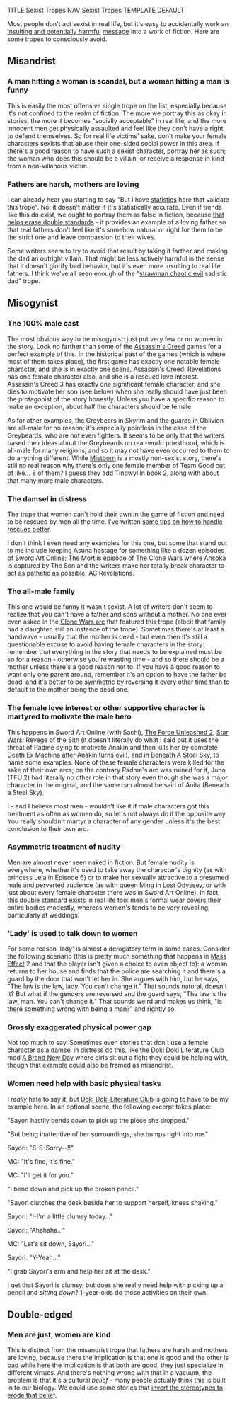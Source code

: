 TITLE Sexist Tropes
NAV Sexist Tropes
TEMPLATE DEFAULT

Most people don't act sexist in real life, but it's easy to accidentally work an [insulting and potentially harmful](diversity) [message](messages) into a work of fiction. Here are some tropes to consciously avoid.

## Misandrist

### A man hitting a woman is scandal, but a woman hitting a man is funny

This is easily the most offensive single trope on the list, especially because it's not confined to the realm of fiction. The more we portray this as okay in stories, the more it becomes "socially acceptable" in real life, and the more innocent men get physically assaulted and feel like they don't have a right to defend themselves. So for real life victims' sake, don't make your female characters sexists that abuse their one-sided social power in this area. If there's a good reason to have such a sexist character, portray her as such; the woman who does this should be a villain, or receive a response in kind from a non-villanous victim.

<!--Examples: Attack on Titan, Sword Art Online, Final Fantasy 13, Lost Odyssey, some Harry Potter trailer, some Kung Fu movie with Jackie Chan where a woman slaps him after he rescues her for "being late"; the Nightsisters episode from TCW where Ventress goes to the male village for recruits;-->

### Fathers are harsh, mothers are loving

I can already hear you starting to say "But I have [statistics](/argument/statistics) here that validate this trope". No, it doesn't matter if it's statistically accurate. Even if trends like this do exist, we ought to portray them as false in fiction, because [that helps erase double standards](diversity) - it provides an example of a loving father so that real fathers don't feel like it's somehow natural or right for them to be the strict one and leave compassion to their wives.

Some writers seem to try to avoid that result by taking it farther and making the dad an outright villain. That might be less actively harmful in the sense that it doesn't glorify bad behavior, but it's even more insulting to real life fathers. I think we've all seen enough of the "[strawman chaotic evil](strawman_chaotic_evil) sadistic dad" trope.
<!--Examples: Owen and Beru Lars; Dadsuki; to an extent Darth Vader; Trigon from Teen Titans; -->

## Misogynist

### The 100% male cast

The most obvious way to be misogynist: just put very few or no women in the story. Look no farther than some of the [Assassin's Creed](/reviews/assassins_creed) games for a perfect example of this. In the historical past of the games (which is where most of them takes place), the first game has exactly one notable female character, and she is in exactly one scene. Assassin's Creed: Revelations has one female character also, and she is a rescued love interest. Assassin's Creed 3 has exactly one significant female character, and she dies to motivate her son (see below) when she really should have just been the protagonist of the story honestly. Unless you have a specific reason to make an exception, about half the characters should be female.

As for other examples, the Greybears in Skyrim and the guards in Oblivion are all-male for no reason; it's especially pointless in the case of the Greybeards, who are not even fighters. It seems to be only that the writers based their ideas about the Greybeards on real-world priesthood, which is all-male for many religions, and so it may not have even occurred to them to do anything different. While [Mistborn](/reviews/mistborn) is a mostly non-sexist story, there's still no real reason why there's only one female member of Team Good out of like... 8 of them? I guess they add Tindwyl in book 2, along with about that many more male characters.

### The damsel in distress

The trope that women can't hold their own in the game of fiction and need to be rescued by men all the time. I've written [some tips on how to handle rescues better](rescuing_agency).

I don't think I even need any examples for this one, but some that stand out to me include keeping Asuna hostage for something like a dozen episodes of [Sword Art Online](/reviews/sao); The Mortiis episode of The Clone Wars where Ahsoka is captured by The Son and the writers make her totally break character to act as pathetic as possible; AC Revelations.

### The all-male family

This one would be funny it wasn't sexist. A lot of writers don't seem to realize that you can't have a father and sons without a mother. No one ever even asked in the [Clone Wars arc](https://starwars.fandom.com/wiki/Overlords) that featured this trope (albeit that family had a daughter, still an instance of the trope). Sometimes there's at least a handwave - usually that the mother is dead - but even then it's still a questionable excuse to avoid having female characters in the story: remember that everything in the story that needs to be explained must be so for a reason - otherwise you're wasting time - and so there should be a mother unless there's a good reason not to. If you have a good reason to want only one parent around, remember it's an option to have the father be dead, and it's better to be symmetric by reversing it every other time than to default to the mother being the dead one.

### The female love interest or other supportive character is martyred to motivate the male hero

This happens in Sword Art Online (with Sachi), [The Force Unleashed 2](https://en.wikipedia.org/wiki/Star_Wars:_The_Force_Unleashed_II), [Star Wars](/reviews/star_wars): Revege of the Sith (it doesn't literally do what I said but it uses the threat of Padme dying to motivate Anakin and then kills her by complete Death Ex Machina after Anakin turns evil), and in [Beneath A Steel Sky](https://en.wikipedia.org/wiki/Beneath_a_Steel_Sky), to name some examples. None of these female characters were killed for the sake of their own arcs; on the contrary Padme's arc was ruined for it, Juno (TFU 2) had literally no other role in that story even though she was a major character in the original, and the same can almost be said of Anita (Beneath a Steel Sky).

I - and I believe most men - wouldn't like it if male characters got this treatment as often as women do, so let's not always do it the opposite way. You really shouldn't martyr a character of any gender unless it's the best conclusion to their own arc.

### Asymmetric treatment of nudity

Men are almost never seen naked in fiction. But female nudity is everywhere, whether it's used to take away the character's dignity (as with princess Leia in Episode 6) or to make her sexually attractive to a presumed male and perverted audience (as with queen Ming in [Lost Odyssey](/reviews/lost_odyssey), or with just about every female character there was in Sword Art Online). In fact, this double standard exists in real life too: men's formal wear covers their entire bodies modestly, whereas women's tends to be very revealing, particularly at weddings.

### 'Lady' is used to talk down to women

For some reason 'lady' is almost a derogatory term in some cases. Consider the following scenario (this is pretty much something that happens in [Mass Effect](/reviews/mass_effect) 2 and that the player isn't given a choice to even object to): a woman returns to her house and finds that the police are searching it and there's a guard by the door that won't let her in. She argues with him, but he says, "The law is the law, lady. You can't change it." That sounds natural, doesn't it? But what if the genders are reversed and the guard says, "The law is the law, man. You can't change it." That sounds weird and makes us think, "is there something wrong with being a man?" and rightly so.

### Grossly exaggerated physical power gap

Not too much to say. Sometimes even stories that don't use a female character as a damsel in distress do this, like the Doki Doki Literature Club mod [A Brand New Day](/reviews/ddlc_mods/a_brand_new_day) where girls sit out a fight they could be helping with, though that example could also be framed as misandrist.

### Women need help with basic physical tasks

I *really* hate to say it, but [Doki Doki Literature Club](/reviews/ddlc) is going to have to be my example here. In an optional scene, the following excerpt takes place:

<div class="indent" markdown="1">

"Sayori hastily bends down to pick up the piece she dropped."

"But being inattentive of her surroundings, she bumps right into me."

Sayori: "S-S-Sorry--!!"

MC: "It's fine, it's fine."

MC: "I'll get it for you."

"I bend down and pick up the broken pencil."

"Sayori clutches the desk beside her to support herself, knees shaking."

Sayori: "I-I'm a little clumsy today..."

Sayori: "Ahahaha..."

MC: "Let's sit down, Sayori..."

Sayori: "Y-Yeah..."

"I grab Sayori's arm and help her sit at the desk."

</div>

I get that Sayori is clumsy, but does she really need help with picking up a pencil and *sitting down*? 1-year-olds do those activities on their own.

## Double-edged

### Men are just, women are kind

This is distinct from the misandrist trope that fathers are harsh and mothers are loving, because there the implication is that one is good and the other is bad while here the implication is that both are good, they just specialize in different virtues. And there's nothing wrong with that in a vacuum, the problem is that it's a cultural *belief* - many people actually think this is built in to our biology. We could use some stories that [invert the stereotypes to erode that belief](choosing_gender).
